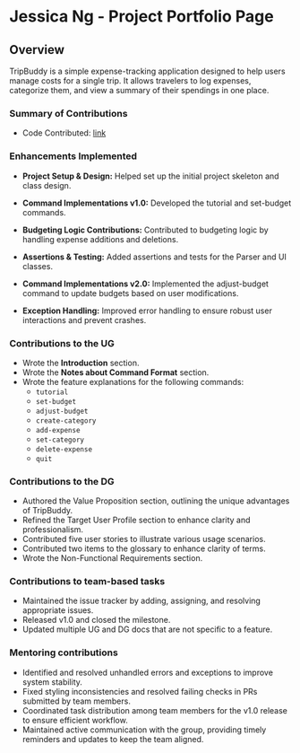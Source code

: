 # Jessica Ng - Project Portfolio Page

## Overview
TripBuddy is a simple expense-tracking application designed to help users manage costs for a single trip. It allows
travelers to log expenses, categorize them, and view a summary of their spendings in one place.

### Summary of Contributions
* Code Contributed: [link](https://nus-cs2113-ay2425s2.github.io/tp-dashboard/?search=jessican1212&breakdown=true)

### Enhancements Implemented
* **Project Setup & Design:** Helped set up the initial project skeleton and class design.

* **Command Implementations v1.0:** Developed the tutorial and set-budget commands.

* **Budgeting Logic Contributions:** Contributed to budgeting logic by handling expense additions and deletions.

* **Assertions & Testing:** Added assertions and tests for the Parser and UI classes.

* **Command Implementations v2.0:** Implemented the adjust-budget command to update budgets based on user modifications.

* **Exception Handling:** Improved error handling to ensure robust user interactions and prevent crashes.

### Contributions to the UG

* Wrote the **Introduction** section.
* Wrote the **Notes about Command Format** section.
* Wrote the feature explanations for the following commands:
  * `tutorial`
  * `set-budget`
  * `adjust-budget`
  * `create-category`
  * `add-expense`
  * `set-category`
  * `delete-expense`
  * `quit`

### Contributions to the DG

* Authored the Value Proposition section, outlining the unique advantages of TripBuddy.
* Refined the Target User Profile section to enhance clarity and professionalism.
* Contributed five user stories to illustrate various usage scenarios.
* Contributed two items to the glossary to enhance clarity of terms.
* Wrote the Non-Functional Requirements section.

### Contributions to team-based tasks
* Maintained the issue tracker by adding, assigning, and resolving appropriate issues.
* Released v1.0 and closed the milestone.
* Updated multiple UG and DG docs that are not specific to a feature.

### Mentoring contributions
* Identified and resolved unhandled errors and exceptions to improve system stability.
* Fixed styling inconsistencies and resolved failing checks in PRs submitted by team members.
* Coordinated task distribution among team members for the v1.0 release to ensure efficient workflow.
* Maintained active communication with the group, providing timely reminders and updates to keep the team aligned.